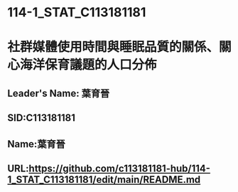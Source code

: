 # 114-1_STAT_C113181181
# 社群媒體使用時間與睡眠品質的關係、關心海洋保育議題的人口分佈
## Leader's Name: 葉育晉
## SID:C113181181
## Name:葉育晉
## URL:https://github.com/c113181181-hub/114-1_STAT_C113181181/edit/main/README.md
